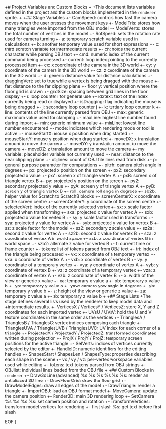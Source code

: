 


+# Project Variables and Custom Blocks
+
+This document lists variables defined in the project and the custom blocks implemented in the `renderer` sprite.
+
+## Stage Variables
+- CamSpeed: controls how fast the camera moves when the user presses the movement keys
+- ModelTris: stores how many triangles were imported from the OBJ model
+- ModelVerts: stores the total number of vertices in the model
+- RotSpeed: sets the rotation rate used for camera turning
+- a: temporary scratch variable used in calculations
+- b: another temporary value used for short expressions
+- c: third scratch variable for intermediate results
+- ch: holds the current character while parsing OBJ text
+- cmd: numeric index of the current command being processed
+- current: loop index pointing to the currently processed item
+- cx: x coordinate of the camera in the 3D world
+- cy: y coordinate of the camera in the 3D world
+- cz: z coordinate of the camera in the 3D world
+- d: generic distance value for distance calculations
+- draggingVert: set to true while a vertex is being dragged with the mouse
+- far: distance to the far clipping plane
+- floor y: vertical position where the floor grid is drawn
+- gridSize: spacing between grid lines in the floor display
+- i: loop counter i for general use
+- idxtext: text of the index currently being read or displayed
+- isDragging: flag indicating the mouse is being dragged
+- j: secondary loop counter j
+- k: tertiary loop counter k
+- line: contents of the line currently parsed from OBJ
+- max: generic maximum value used for clamping
+- maxLine: highest line number found during import
+- min: generic minimum value
+- minLine: lowest line number encountered
+- mode: indicates which rendering mode or tool is active
+- mouseStartX: mouse x position when drag started
+- mouseStartY: mouse y position when drag started
+- moveDX: x translation amount to move the camera
+- moveDY: y translation amount to move the camera
+- moveDZ: z translation amount to move the camera
+- my variable: placeholder variable not currently used
+- near: distance to the near clipping plane
+- objlines: count of OBJ file lines read from disk
+- p: general purpose parameter for computations
+- pitch: camera pitch angle in degrees
+- px: projected x position on the screen
+- px2: secondary projected x value
+- pxA: screen x of triangle vertex A
+- pxB: screen x of triangle vertex B
+- py: projected y position on the screen
+- py2: secondary projected y value
+- pyA: screen y of triangle vertex A
+- pyB: screen y of triangle vertex B
+- roll: camera roll angle in degrees
+- sb2b: helper value for Scratch to ScratchB blocks
+- screenCenterX: x coordinate of the screen centre
+- screenCenterY: y coordinate of the screen centre
+- selectedVert: index of the currently selected vertex
+- sx: x scale factor applied when transforming
+- sxa: projected x value for vertex A
+- sxb: projected x value for vertex B
+- sy: y scale factor used in transforms
+- sya: projected y value for vertex A
+- syb: projected y value for vertex B
+- sz: z scale factor for the model
+- sz2: secondary z scale value
+- sz2a: second z value for vertex A
+- sz2b: second z value for vertex B
+- sza: z coordinate of vertex A in world space
+- szb: z coordinate of vertex B in world space
+- szb2: alternate z value for vertex B
+- t: current time or frame counter
+- tokens: list of tokens parsed from OBJ text
+- tri: index of the triangle being processed
+- vx: x coordinate of a temporary vertex
+- vxa: x coordinate of vertex A
+- vxb: x coordinate of vertex B
+- vy: y coordinate of a temporary vertex
+- vya: y coordinate of vertex A
+- vyb: y coordinate of vertex B
+- vz: z coordinate of a temporary vertex
+- vza: z coordinate of vertex A
+- vzb: z coordinate of vertex B
+- x: width of the view or generic x value
+- xa: temporary x value a
+- xb: temporary x value b
+- ya: temporary y value a
+- yaw: camera yaw angle in degrees
+- yb: temporary y value b
+- z: height of the view or generic z value
+- za: temporary z value a
+- zb: temporary z value b
+
+## Stage Lists
+The stage defines several lists used by the renderer to keep model data and
+intermediate results.
+- VerticesX / VerticesY / VerticesZ: store X, Y and Z coordinates for each imported vertex
+- UVsU / UVsV: hold the U and V texture coordinates in the same order as the vertices
+- TrianglesA / TrianglesB / TrianglesC: vertex indices composing each triangle
+- TrianglesUVA / TrianglesUVB / TrianglesUVC: UV index for each corner of a triangle
+- ProjectedX / ProjectedY / ProjectedZ: transformed coordinates written during projection
+- ProjX / ProjY / ProjZ: temporary screen positions for the active triangle
+- SelVerts: indices of vertices currently selected by the editor
+- HandleID: numeric identifiers for the editing handles
+- ShapesStart / ShapesLen / ShapesType: properties describing each shape in the scene
+- vx / vy / vz: per-vertex workspace variables used while editing
+- tokens: text tokens parsed from OBJ strings
+- OBJlist: individual lines loaded from the OBJ file
+
+## Custom Blocks in `renderer`
+- Draw3dLine (advanced) %s %s %s %s %s %s: render an antialiased 3D line
+- DrawFloorGrid: draw the floor grid
+- DrawModelEdges: draw all edges of the model
+- DrawTriangle: render a triangle
+- ImportOBJ: load an OBJ format model
+- MoveCamera: update the camera position
+- Render3D: main 3D rendering loop
+- SetCamera %s %s %s %s: set camera position and rotation
+- TransformVertices: transform model vertices for rendering
+- first slash %s: get text before first slash
 
EOF
)
